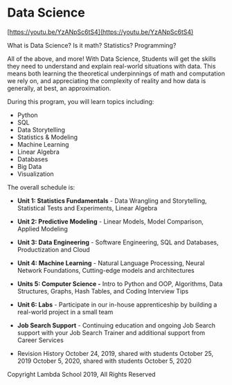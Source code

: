 # Data Science

[https://youtu.be/YzANpSc6tS4](https://youtu.be/YzANpSc6tS4)

What is Data Science? Is it math? Statistics? Programming?

All of the above, and more! With Data Science, Students will get the skills they need to understand and explain real-world situations with data. This means both learning the theoretical underpinnings of math and computation we rely on, and appreciating the complexity of reality and how data is generally, at best, an approximation.

During this program, you will learn topics including:

- Python
- SQL
- Data Storytelling
- Statistics & Modeling
- Machine Learning
- Linear Algebra
- Databases
- Big Data
- Visualization

The overall schedule is:

- **Unit 1: Statistics Fundamentals** - Data Wrangling and Storytelling, Statistical Tests and Experiments, Linear Algebra
- **Unit 2: Predictive Modeling** - Linear Models, Model Comparison, Applied Modeling
- **Unit 3: Data Engineering** - Software Engineering, SQL and Databases, Productization and Cloud
- **Unit 4: Machine Learning** - Natural Language Processing, Neural Network Foundations, Cutting-edge models and architectures
- **Units 5: Computer Science -** Intro to Python and OOP, Algorithms, Data Structures, Graphs, Hash Tables, and Coding Interview Tips
- **Unit 6: Labs** - Participate in our in-house apprenticeship by building a real-world project in a small team
- **Job Search Support** - Continuing education and ongoing Job Search support with your Job Search Trainer and additional support from Career Services

- Revision History
  October 24, 2019, shared with students October 25, 2019
  October 5, 2020, shared with students October 5, 2020

Copyright Lambda School 2019, All Rights Reserved

